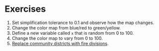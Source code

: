 # Exercises

1. Set simplification tolerance to 0.1 and observe how the map changes.
2. Change the color map from blue/red to green/yellow.
3. Define a new variable called `x` that is random from 0 to 100.
4. Change the color map to vary from 0 to 100.
5. [Replace community districts with fire divisions](https://www1.nyc.gov/site/planning/data-maps/open-data/districts-download-metadata.page).